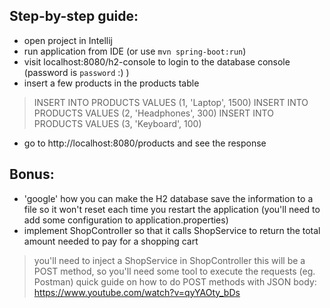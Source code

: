 ## Step-by-step guide:
- open project in Intellij
- run application from IDE (or use `mvn spring-boot:run`)
- visit localhost:8080/h2-console to login to the database console (password is `password` :) )
- insert a few products in the products table
> INSERT INTO PRODUCTS VALUES (1, 'Laptop', 1500)
> INSERT INTO PRODUCTS VALUES (2, 'Headphones', 300)
> INSERT INTO PRODUCTS VALUES (3, 'Keyboard', 100)
- go to http://localhost:8080/products and see the response

## Bonus:
- 'google' how you can make the H2 database save the information to a file so it won't reset each time you restart the application (you'll need to add some configuration to application.properties)
- implement ShopController so that it calls ShopService to return the total amount needed to pay for a shopping cart
> you'll need to inject a ShopService in ShopController
> this will be a POST method, so you'll need some tool to execute the requests (eg. Postman)
> quick guide on how to do POST methods with JSON body: https://www.youtube.com/watch?v=qyYAOty_bDs 
